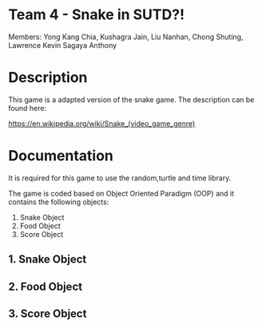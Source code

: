 ﻿# Team 4 - Snake in SUTD?!
Members: Yong Kang Chia, Kushagra Jain, Liu Nanhan, Chong Shuting, Lawrence Kevin Sagaya Anthony

# Description 
This game is a adapted version of the snake game. The description can be found here:

https://en.wikipedia.org/wiki/Snake_(video_game_genre)


# Documentation
It is required for this game to use the random,turtle and time library. 

The game is coded based on Object Oriented Paradigm (OOP) and it contains the following objects:
1. Snake Object
2. Food Object
3. Score Object



## 1. Snake Object

## 2. Food Object

## 3. Score Object
